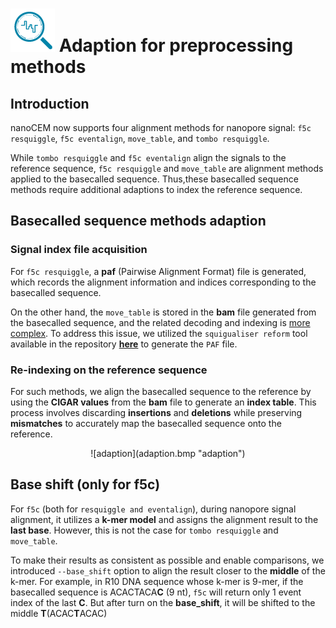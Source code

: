 # ![logo](logo_tiny.png "nanoCEM") Adaption for preprocessing methods

## Introduction
nanoCEM now supports four alignment methods for nanopore signal: `f5c resquiggle`, `f5c eventalign`, `move_table`, and `tombo resquiggle`.

While `tombo resquiggle` and `f5c eventalign` align the signals to the reference sequence,
`f5c resquiggle` and `move_table` are alignment methods applied to the basecalled sequence.
Thus,these basecalled sequence methods require additional adaptions to index the reference sequence.

## Basecalled sequence methods adaption

### Signal index file acquisition
For `f5c resquiggle`, a **paf** (Pairwise Alignment Format) file is generated, 
which records the alignment information and indices corresponding to the basecalled sequence. 

On the other hand, the `move_table` is stored in the **bam** file generated from the basecalled sequence, 
and the related decoding and indexing is [more complex](https://github.com/hiruna72/squigualiser/blob/main/docs/move_table.md).
To address this issue, we utilized the `squigualiser reform` tool available in the repository [**here**](https://github.com/hiruna72/squigualiser/blob/main/docs/reform.md)  to generate the `PAF` file.

### Re-indexing on the reference sequence
For such methods, we align the basecalled sequence to the reference by using the **CIGAR values** from the **bam** file to generate an **index table**. 
This process involves discarding **insertions** and **deletions** while preserving **mismatches** to accurately map the basecalled sequence onto the reference.

<center>![adaption](adaption.bmp "adaption") </center>

## Base shift (only for f5c)

For `f5c` (both for `resquiggle and eventalign`), during nanopore signal alignment, it utilizes a **k-mer model** and assigns the alignment result to the **last base**. 
However, this is not the case for `tombo resquiggle` and `move_table`. 

To make their results as consistent as possible and enable comparisons, 
we introduced `--base_shift` option to align the result closer to the **middle** of the k-mer. 
For example, in R10 DNA sequence whose k-mer is 9-mer, if the basecalled sequence is ACACTACA**C** (9 nt), `f5c` will return only 1 event index of the last **C**.
But after turn on the **base_shift**, it will be shifted to the middle **T**(ACAC**T**ACAC)